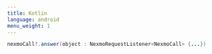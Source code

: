 ```yaml
---
title: Kotlin
language: android
menu_weight: 1
---
```


```java
nexmoCall?.answer(object : NexmoRequestListener<NexmoCall> {...})
```
